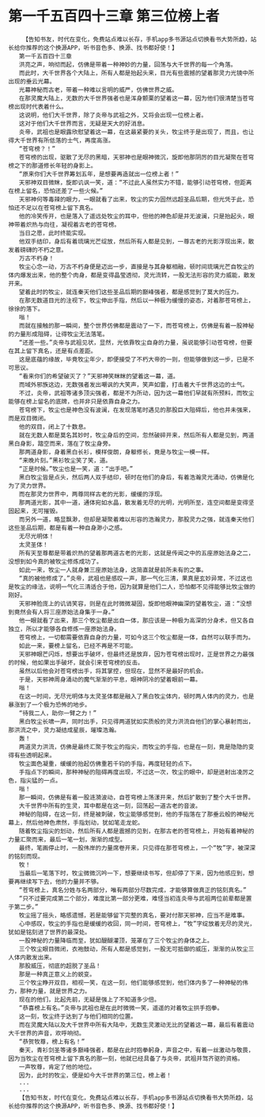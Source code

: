 # 第一千五百四十三章 第三位榜上者
        【告知书友，时代在变化，免费站点难以长存，手机app多书源站点切换看书大势所趋，站长给你推荐的这个换源APP，听书音色多、换源、找书都好使！】
       第一千五百四十三章
       洪亮之声，响彻而起，仿佛是带着一种神妙的力量，回荡与大千世界的每一个角落。
       而此时，大千世界各个大陆上，所有人都是抬起头来，目光有些震撼的望着那灵力光镜中所出现的垂云光幕。
       光幕神秘而古老，带着一种难以言明的威严，仿佛世界之威。
       在那灵魔大陆上，无数的大千世界强者也是浑身颤栗的望着这一幕，因为他们很清楚当苍穹榜出现时代表着什么。
       这说明，他们大千世界，除了炎帝与武祖之外，又将会出现一位榜上者。
       这对于他们大千世界而言，无疑是天大的好消息。
       炎帝，武祖也是眼露欣慰望着这一幕，在这最紧要的关头，牧尘终于是出现了，而且，也让得大千世界有所低落的士气，再度高涨。
       “苍穹榜？！”
       苍穹榜的出现，驱散了无尽的黑暗，天邪神也是眼神微沉，旋即他那阴厉的目光凝聚在苍穹榜之下的那道修长年轻的身影上。
       “原来你们大千世界筹划五年，是想要再造就出一位榜上者！”
       天邪神双目微眯，旋即讥讽一笑，道：“不过此人虽然实力不错，能够引动苍穹榜，但距离在榜上留名，恐怕还差了一些火候。”
       天邪神何等毒辣的眼力，一眼就看了出来，牧尘的实力固然远超圣品后期，但光凭于此，恐怕还不足以在苍穹榜上留下真名。
       他的冷笑传开，也是落入了遥远处牧尘的耳中，但他的神色却是并无波澜，只是抬起头，眼神带着炽热与向往，凝视着古老的苍穹榜。
       当日之愿，此时终能实现。
       他双手结印，身后有着琉璃光芒绽放，然后所有人都是见到，一尊古老的光影浮现出来，散发着磅礴的不朽之意。
       万古不朽身！
       牧尘心念一动，万古不朽身便是迈出一步，直接是与其身躯相融，顿时间琉璃光芒自牧尘的体内爆发出来，他的整个肉身，都是变得晶莹透彻，灵光流转，一股无法形容的灵力威能，散发开来。
       望着此时的牧尘，就连秦天他们这些圣品后期的巅峰强者，都是感觉到了莫大的压力。
       在那无数道目光的注视下，牧尘伸出手指，然后以一种极为缓慢的姿态，对着那苍穹榜上，徐徐的落下。
       嗡！
       而就在接触的那一瞬间，整个世界仿佛都是震动了一下，而苍穹榜上，仿佛是有着一股神秘的力量形成阻碍，让得牧尘无法落笔。
       “还差一些。”炎帝与武祖见状，显然，光依靠牧尘自身的力量，虽说能够引动苍穹榜，但要在其上留下真名，还是有点差距。
       这是底蕴的缘故，毕竟牧尘年少，即便接受了不朽大帝的一则，但能够做到这一步，已是不可思议。
       “看来你们的希望破灭了？”天邪神笑眯眯的望着这一幕，道。
       而域外邪族这边，无数强者发出嘲讽的大笑声，笑声如雷，打击着大千世界这边的士气。
       不过，炎帝，武祖等诸多顶尖强者，都是不为所动，因为这一幕他们早就有所预料，而牧尘能够在榜上留名的底牌，也并非只是依靠自身之力。
       苍穹榜下，牧尘也是神色没有波澜，在发现落笔时遇见的那股巨大阻碍后，他也并未强来，而是双目微闭。
       他的双目，闭上了十数息。
       就在无数人都是莫名其妙时，牧尘身后的空间，忽然破碎开来，然后所有人都是见到，两道黑白身影，踏空而来，落在了牧尘身旁。
       那两道身影，身着黑白长衫，模样俊朗，身躯修长，竟是与牧尘一模一样。
       “来晚片刻。”黑衫牧尘笑了笑，道。
       “正是时候。”牧尘也是一笑，道：“出手吧。”
       黑白牧尘皆是点头，然后两人双手结印，顿时在他们的身后，有着浩瀚灵光涌动，仿佛是化为了灵力世界。
       而在那灵力世界中，两尊同样古老的光影，缓缓的浮现。
       那两道光影，其中一道，通体宛如水晶，散发着无尽的光明，光明所至，连空间都是变得坚固起来，无可摧毁。
       而另外一道，略显飘渺，但却是凝聚着难以形容的浩瀚灵力，那股灵力之强，就连秦天他们这些圣品后期，都是有着一种自身渺小之感。
       无尽光明体！
       太灵圣体！
       所有天至尊都是带着炽热的望着那两道古老的光影，这就是传闻之中的五座原始法身之二，没想到如今真的被牧尘修炼成功了。
       如此一来，牧尘一人就身兼三座原始法身，这简直就是前所未有的之事。
       “真的被他修成了。”炎帝，武祖也是感叹一声，那一气化三清，果真是玄妙异常，不过这也是牧尘的缘法，说明一气化三清适合于他，因为就算是他们二人，恐怕都不见得能够比牧尘做的刚好。
       天邪神脸庞上的讥诮笑容，则是在此时微微凝固，旋即他眼神幽深的望着牧尘，道：“没想到竟然会有人将三座原始法身集于一身。”
       他一眼就看了出来，那三个牧尘都是出自一体，那应该是一种极为高深的分身术，但又各自独立，所以才能够各自修炼一座原始法身。
       苍穹榜上，一切都需要依靠自身的力量，可如今这三个牧尘都是一体，自然可以联手而为。
       如此一来，要榜上留名，已经不再是不可能。
       天邪神眼芒闪烁，想要出手破坏，但最终还是放弃，因为苍穹榜出现时，正是世界之力最强的时候，他如果出手破坏，就会引来苍穹榜的反击。
       虽然以后他会对苍穹榜出手，将其掌控，但现在，显然不是最好的机会。
       于是，天邪神周身涌动的魔气渐渐的平息，眼神阴冷的望着眼前一幕。
       嗡！
       在这一时间，无尽光明体与太灵圣体都是融入了黑白牧尘体内，顿时两人体内的灵力，也是暴涨到了一个极为恐怖的地步。
       “待我二人，助你一臂之力！”
       黑白牧尘长啸一声，同时出手，只见得两道犹如实质般的灵力洪流自他们的掌心暴射而出，那洪流之中，灵力凝结成星辰，璀璨浩瀚。
       轰！
       两道灵力洪流，仿佛是最终汇聚于牧尘的指尖，而牧尘的手指，也是在一刻，竟是隐隐的变得有些透明起来。
       牧尘面色凝重，缓缓的抬起仿佛重若千钧的手指，再度轻轻的点下。
       手指点下的瞬间，那种神秘的阻碍再度出现，不过这一次，牧尘的眼中，却是迸射出凌厉之色，指尖猛的一点。
       嗡！
       那一瞬间，仿佛是有着一股涟漪波动，自苍穹榜上荡漾开来，然后扩散到了整个大千世界。
       大千世界中所有的生灵，耳中都是在这一刻，回荡起一道古老的音波。
       神秘的阻碍，在这一刻，终是被刺破，牧尘能够感觉到，他的手指落在了那垂云般的神秘光幕上，然后他神色肃然，手指划动，犹如笔走龙蛇。
       随着牧尘指尖的划动，然后所有人都是震撼的见到，在那古老的苍穹榜上，开始有着神秘的力量汇聚而来，最后一笔一划，渐渐的成型。
       最终，笔画停止时，一股伟岸的力量席卷开来，只见得在那苍穹榜上，一个“牧”字，被深深的铭刻而现。
       牧！
       当最后一笔落下时，牧尘微微沉吟一下，想要继续书写，但却停了下来，因为他感应到，想要再继续写下去，他的力量并不够。
       “苍穹榜上，真名分姓与名两部分，唯有两部分尽数完成，才能够算做真正的铭刻真名。”
       “只不过要完成第二个部分，难度比第一部分更难，难怪当初连炎帝与武祖两位前辈都是置于第二步。”
       牧尘摇了摇头，略感遗憾，若是能够留下完整的真名，要对付那天邪神，应当不是难事。
       心中感叹，牧尘的手指也是缓缓的收回，同一时间，苍穹榜上，“牧”字绽放着无尽的灵光，犹如是铭刻进了世界的最深处。
       一股神秘的力量降临而至，犹如醍醐灌顶，笼罩在了三个牧尘的身体之上。
       三个牧尘眼目微闭，衣袍鼓动，所有人都是感觉到，一股无可抵御的威压，渐渐的从牧尘三人体内散发出来。
       那股威压，彻底的超脱了圣品！
       那是一种真正意义上的蜕变。
       三个牧尘睁开双目，相视一笑，在这一刻，他们能够感觉到，他们体内多了一种神秘的伟力，那种力量，就是世界之力。
       现在的他们，比起先前，无疑是强上了不知道多少倍。
       “恭喜榜上有名。”炎帝与武祖也是在此时微微一笑，遥遥的对着牧尘拱手抱拳。
       这一刻，牧尘终于达到了与他们相同的位置。
       而在灵魔大陆以及大千世界中所有大陆中，无数生灵激动无比的望着这一幕，最后有着震动大千世界的声音，欢呼响彻。
       “恭贺牧尊，榜上有名！”
       秦天，青衫剑圣等诸多巅峰强者，都是在此时抱拳躬身，声音之中，有着一丝激动与敬畏，因为当牧尘在苍穹榜上留下真名的那一刻，他就已经具备了与炎帝，武祖并驾齐驱的资格。
       一声牧尊，肯定了他的地位。
       因为，此时的牧尘，便是如今大千世界的第三位，榜上者！
       ...
       ...
       【告知书友，时代在变化，免费站点难以长存，手机app多书源站点切换看书大势所趋，站长给你推荐的这个换源APP，听书音色多、换源、找书都好使！】